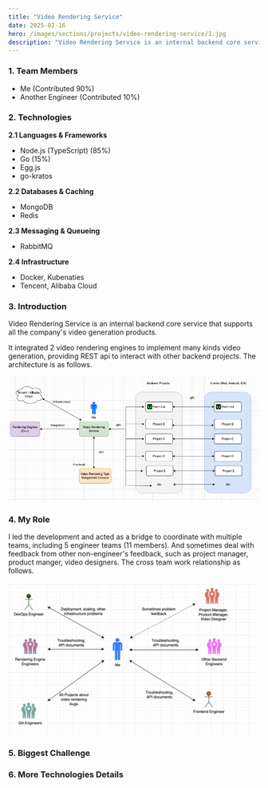 ```yaml
---
title: "Video Rendering Service"
date: 2025-02-16
hero: /images/sections/projects/video-rendering-service/1.jpg
description: "Video Rendering Service is an internal backend core service that supports all the company's video generation products."
---
```


### 1. Team Members
- Me (Contributed 90%)
- Another Engineer (Contributed 10%)

### 2. Technologies
**2.1 Languages & Frameworks**
- Node.js (TypeScript) (85%)
- Go (15%)
- Egg.js
- go-kratos

**2.2 Databases & Caching**
- MongoDB
- Redis

**2.3 Messaging & Queueing**
- RabbitMQ

**2.4 Infrastructure**
- Docker, Kubenaties
- Tencent, Alibaba Cloud

### 3. Introduction
Video Rendering Service is an internal backend core service that supports all the company's video generation products. 

It integrated 2 video rendering engines to implement many kinds video generation, providing REST api to interact with other backend projects. The architecture is as follows.


![](/images/sections/projects/video-rendering-service/2.png)


### 4. My Role
I led the development and acted as a bridge to coordinate with multiple teams, including 5 engineer teams (11 members). And sometimes deal with feedback from other non-engineer's feedback, such as project manager, product manger, video designers. The cross team work relationship as follows.

![](/images/sections/projects/video-rendering-service/2-1.png)


### 5. Biggest Challenge


### 6. More Technologies Details



